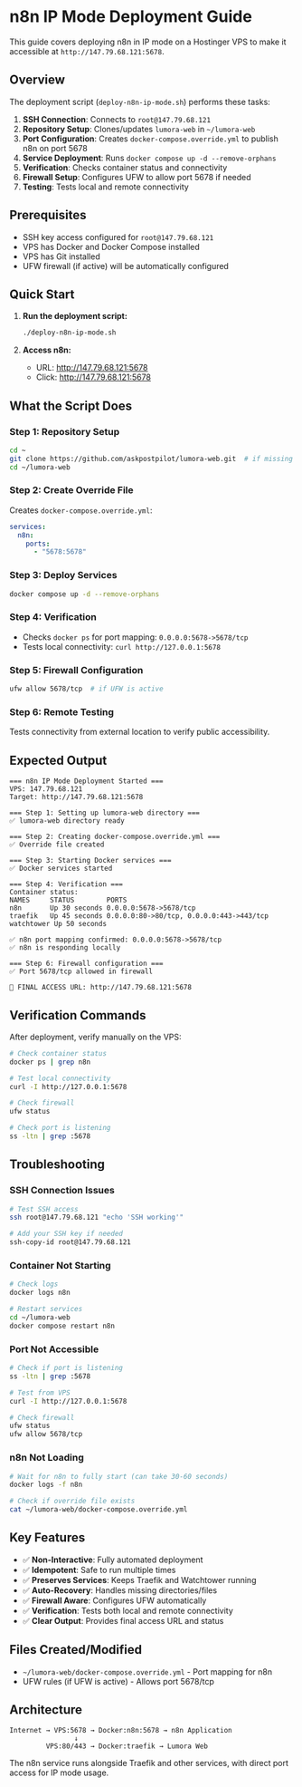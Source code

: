 # n8n IP Mode Deployment Guide

This guide covers deploying n8n in IP mode on a Hostinger VPS to make it accessible at `http://147.79.68.121:5678`.

## Overview

The deployment script (`deploy-n8n-ip-mode.sh`) performs these tasks:

1. **SSH Connection**: Connects to `root@147.79.68.121`
2. **Repository Setup**: Clones/updates `lumora-web` in `~/lumora-web`  
3. **Port Configuration**: Creates `docker-compose.override.yml` to publish n8n on port 5678
4. **Service Deployment**: Runs `docker compose up -d --remove-orphans`
5. **Verification**: Checks container status and connectivity
6. **Firewall Setup**: Configures UFW to allow port 5678 if needed
7. **Testing**: Tests local and remote connectivity

## Prerequisites

- SSH key access configured for `root@147.79.68.121`
- VPS has Docker and Docker Compose installed
- VPS has Git installed
- UFW firewall (if active) will be automatically configured

## Quick Start

1. **Run the deployment script:**
   ```bash
   ./deploy-n8n-ip-mode.sh
   ```

2. **Access n8n:**
   - URL: http://147.79.68.121:5678
   - Click: http://147.79.68.121:5678

## What the Script Does

### Step 1: Repository Setup
```bash
cd ~
git clone https://github.com/askpostpilot/lumora-web.git  # if missing
cd ~/lumora-web
```

### Step 2: Create Override File
Creates `docker-compose.override.yml`:
```yaml
services:
  n8n:
    ports:
      - "5678:5678"
```

### Step 3: Deploy Services
```bash
docker compose up -d --remove-orphans
```

### Step 4: Verification
- Checks `docker ps` for port mapping: `0.0.0.0:5678->5678/tcp`
- Tests local connectivity: `curl http://127.0.0.1:5678`

### Step 5: Firewall Configuration
```bash
ufw allow 5678/tcp  # if UFW is active
```

### Step 6: Remote Testing
Tests connectivity from external location to verify public accessibility.

## Expected Output

```
=== n8n IP Mode Deployment Started ===
VPS: 147.79.68.121
Target: http://147.79.68.121:5678

=== Step 1: Setting up lumora-web directory ===
✅ lumora-web directory ready

=== Step 2: Creating docker-compose.override.yml ===
✅ Override file created

=== Step 3: Starting Docker services ===
✅ Docker services started

=== Step 4: Verification ===
Container status:
NAMES     STATUS        PORTS
n8n       Up 30 seconds 0.0.0.0:5678->5678/tcp
traefik   Up 45 seconds 0.0.0.0:80->80/tcp, 0.0.0.0:443->443/tcp
watchtower Up 50 seconds

✅ n8n port mapping confirmed: 0.0.0.0:5678->5678/tcp
✅ n8n is responding locally

=== Step 6: Firewall configuration ===
✅ Port 5678/tcp allowed in firewall

🎯 FINAL ACCESS URL: http://147.79.68.121:5678
```

## Verification Commands

After deployment, verify manually on the VPS:

```bash
# Check container status
docker ps | grep n8n

# Test local connectivity  
curl -I http://127.0.0.1:5678

# Check firewall
ufw status

# Check port is listening
ss -ltn | grep :5678
```

## Troubleshooting

### SSH Connection Issues
```bash
# Test SSH access
ssh root@147.79.68.121 "echo 'SSH working'"

# Add your SSH key if needed
ssh-copy-id root@147.79.68.121
```

### Container Not Starting
```bash
# Check logs
docker logs n8n

# Restart services
cd ~/lumora-web
docker compose restart n8n
```

### Port Not Accessible
```bash
# Check if port is listening
ss -ltn | grep :5678

# Test from VPS
curl -I http://127.0.0.1:5678

# Check firewall
ufw status
ufw allow 5678/tcp
```

### n8n Not Loading
```bash
# Wait for n8n to fully start (can take 30-60 seconds)
docker logs -f n8n

# Check if override file exists
cat ~/lumora-web/docker-compose.override.yml
```

## Key Features

- ✅ **Non-Interactive**: Fully automated deployment
- ✅ **Idempotent**: Safe to run multiple times  
- ✅ **Preserves Services**: Keeps Traefik and Watchtower running
- ✅ **Auto-Recovery**: Handles missing directories/files
- ✅ **Firewall Aware**: Configures UFW automatically
- ✅ **Verification**: Tests both local and remote connectivity
- ✅ **Clear Output**: Provides final access URL and status

## Files Created/Modified

- `~/lumora-web/docker-compose.override.yml` - Port mapping for n8n
- UFW rules (if UFW is active) - Allows port 5678/tcp

## Architecture

```
Internet → VPS:5678 → Docker:n8n:5678 → n8n Application
                ↓
         VPS:80/443 → Docker:traefik → Lumora Web
```

The n8n service runs alongside Traefik and other services, with direct port access for IP mode usage.